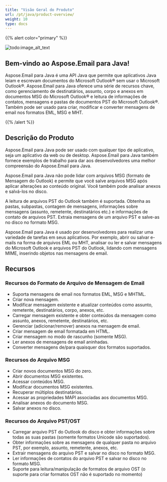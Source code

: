 ```yaml
---
title: "Visão Geral do Produto"
url: /pt/java/product-overview/
weight: 10
type: docs
---
```


{{% alert color="primary" %}} 

![todo:image_alt_text](product-overview_1.png)
## **Bem-vindo ao Aspose.Email para Java!**
Aspose.Email para Java é uma API Java que permite que aplicativos Java leiam e escrevam documentos do Microsoft Outlook® sem usar o Microsoft Outlook®. Aspose.Email para Java oferece uma série de recursos chave, como gerenciamento de destinatários, assunto, corpo e anexos em documentos MSG do Microsoft Outlook® e leitura de informações de contatos, mensagens e pastas de documentos PST do Microsoft Outlook®. Também pode ser usado para criar, modificar e converter mensagens de email nos formatos EML, MSG e MHT.

{{% /alert %}} 
## **Descrição do Produto**
Aspose.Email para Java pode ser usado com qualquer tipo de aplicativo, seja um aplicativo da web ou de desktop. Aspose.Email para Java também fornece exemplos de trabalho para dar aos desenvolvedores uma melhor compreensão do Aspose.Email para Java.

Aspose.Email para Java não pode lidar com arquivos MSG (formato de Mensagem do Outlook) e permite que você salve arquivos MSG após aplicar alterações ao conteúdo original. Você também pode analisar anexos e salvá-los no disco.

A leitura de arquivos PST do Outlook também é suportada. Obtenha as pastas, subpastas, contagem de mensagens, informações sobre mensagens (assunto, remetente, destinatários etc.) e informações de contato de arquivos PST. Extraia mensagens de um arquivo PST e salve-as no disco no formato MSG.

Aspose.Email para Java é usado por desenvolvedores para realizar uma variedade de tarefas em seus aplicativos. Por exemplo, abrir ou salvar e-mails na forma de arquivos EML ou MHT, analisar ou ler e salvar mensagens do Microsoft Outlook e arquivos PST do Outlook, lidando com mensagens MIME, inserindo objetos nas mensagens de email.
## **Recursos**
### **Recursos do Formato de Arquivo de Mensagem de Email**
- Suporta mensagens de email nos formatos EML, MSG e MHTML.
- Criar nova mensagem.
- Modificar mensagem existente e atualizar conteúdos como assunto, remetente, destinatários, corpo, anexos, etc.
- Carregar mensagem existente e obter conteúdos da mensagem como assunto, anexos, remetente, destinatários, etc.
- Gerenciar (adicionar/remover) anexos na mensagem de email.
- Criar mensagem de email formatada em HTML.
- Criar mensagem no modo de rascunho (somente MSG).
- Ler anexos de mensagens de email aninhadas.
- Converter mensagens de/para quaisquer dos formatos suportados.
### **Recursos do Arquivo MSG**
- Criar novos documentos MSG do zero.
- Abrir documentos MSG existentes.
- Acessar conteúdos MSG.
- Modificar documentos MSG existentes.
- Recuperar múltiplos destinatários.
- Acessar as propriedades MAPI associadas aos documentos MSG.
- Analisar anexos do documento MSG.
- Salvar anexos no disco.
### **Recursos do Arquivo PST/OST**
- Carregar arquivo PST do Outlook do disco e obter informações sobre todas as suas pastas (somente formatos Unicode são suportados).
- Obter informações sobre as mensagens de qualquer pasta no arquivo PST, por exemplo, assunto, remetente, anexos, etc.
- Extrair mensagens do arquivo PST e salvar no disco no formato MSG.
- Ler informações de contatos do arquivo PST e salvar no disco no formato MSG.
- Suporte para leitura/manipulação de formatos de arquivo OST (o suporte para criar formatos OST não é suportado no momento)